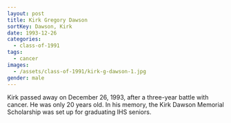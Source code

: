 ```yaml
---
layout: post
title: Kirk Gregory Dawson
sortKey: Dawson, Kirk
date: 1993-12-26
categories:
  - class-of-1991
tags:
  - cancer
images:
  - /assets/class-of-1991/kirk-g-dawson-1.jpg
gender: male
---
```


Kirk passed away on December 26, 1993, after a three-year battle with cancer. He was only 20 years old. In his memory, the Kirk Dawson Memorial Scholarship was set up for graduating IHS seniors.
